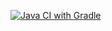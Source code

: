 [![Java CI with Gradle](https://github.com/MuratOralbaev/AQA-CI/actions/workflows/gradle.yml/badge.svg)](https://github.com/MuratOralbaev/AQA-CI/actions/workflows/gradle.yml)